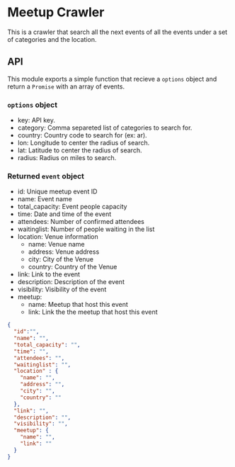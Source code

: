 # Meetup Crawler

This is a crawler that search all the next events of all the events under a set of categories and the location.

## API

This module exports a simple function that recieve a `options` object and return a `Promise` with an array of events.

### `options` object

* key: API key.
* category: Comma separeted list of categories to search for.
* country: Country code to search for (ex: ar).
* lon: Longitude to center the radius of search.
* lat: Latitude to center the radius of search.
* radius: Radius on miles to search.

### Returned `event` object

* id: Unique meetup event ID
* name: Event name
* total_capacity: Event people capacity
* time: Date and time of the event
* attendees: Number of confirmed attendees
* waitinglist: Number of people waiting in the list
* location: Venue information
  * name: Venue name
  * address: Venue address
  * city: City of the Venue
  * country: Country of the Venue
* link: Link to the event
* description: Description of the event
* visibility: Visibility of the event
* meetup:
  * name: Meetup that host this event
  * link: Link the the meetup that host this event

```json
{
  "id":"",
  "name": "",
  "total_capacity": "",
  "time": "",
  "attendees": "",
  "waitinglist": "",
  "location" : {
    "name": "",
    "address": "",
    "city": "",
    "country": ""
  },
  "link": "",
  "description": "",
  "visibility": "",
  "meetup": {
    "name": "",
    "link": ""
  }
}
```
